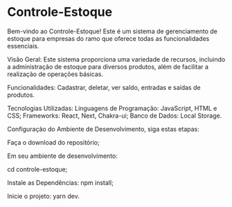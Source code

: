 # Controle-Estoque

Bem-vindo ao Controle-Estoque! Este é um sistema de gerenciamento de estoque para empresas do ramo que oferece todas as funcionalidades essenciais.

Visão Geral: Este sistema proporciona uma variedade de recursos, incluindo a administração de estoque para diversos produtos, além de facilitar a realização de operações básicas.

Funcionalidades: Cadastrar, deletar, ver saldo, entradas e saídas de produtos.

Tecnologias Utilizadas: Linguagens de Programação: JavaScript, HTML e CSS; Frameworks: React, Next, Chakra-ui; Banco de Dados: Local Storage.

Configuração do Ambiente de Desenvolvimento, siga estas etapas:

Faça o download do repositório;

Em seu ambiente de desenvolvimento:

cd controle-estoque;

Instale as Dependências: npm install;

Inicie o projeto: yarn dev.
